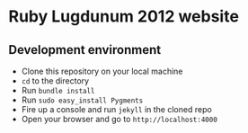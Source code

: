 # Ruby Lugdunum 2012 website

## Development environment

- Clone this repository on your local machine
- `cd` to the directory
- Run `bundle install`
- Run `sudo easy_install Pygments`
- Fire up a console and run `jekyll` in the cloned repo
- Open your browser and go to `http://localhost:4000`
